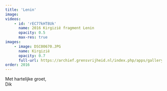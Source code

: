 ```yaml
---
title: 'Lenin'
image: 
videos:
    - id: 'rEC77kHT8Uk'
      name: 2016 Kirgizië fragment Lenin 
      opacity: 0.5
      max-res: true
images:
	- image: DSC00670.JPG
	  name: Kirgizië 
	  opacity: 0.7
	  full-url: https://archief.grensvrijheid.nl/index.php/apps/galleryplus/s/ImKZKanlyD2zyLe#2016%20Kirgizi%C3%AB
order: 2016
---
```


Met hartelijke groet,<br/>
Dik
